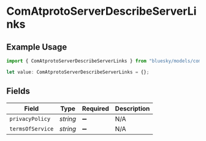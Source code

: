 # ComAtprotoServerDescribeServerLinks

## Example Usage

```typescript
import { ComAtprotoServerDescribeServerLinks } from "bluesky/models/components";

let value: ComAtprotoServerDescribeServerLinks = {};
```

## Fields

| Field              | Type               | Required           | Description        |
| ------------------ | ------------------ | ------------------ | ------------------ |
| `privacyPolicy`    | *string*           | :heavy_minus_sign: | N/A                |
| `termsOfService`   | *string*           | :heavy_minus_sign: | N/A                |
